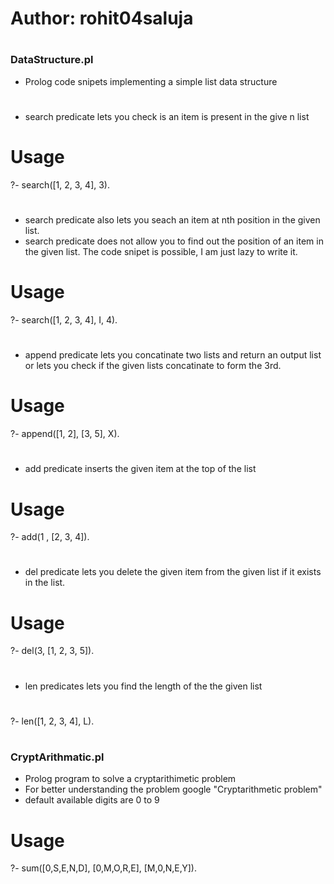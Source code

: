 # Author: rohit04saluja
#
#
#
######
### DataStructure.pl ###
- Prolog code snipets implementing a simple list data structure
#
- search predicate lets you check is an item is present in the give n list
# Usage
?- search([1, 2, 3, 4], 3).
#
- search predicate also lets you seach an item at nth position in the given list. 
- search predicate does not allow you to find out the position of an item in the given list. The code snipet is possible, I am just lazy to write it.
# Usage
?- search([1, 2, 3, 4], I, 4).
#
- append predicate lets you concatinate two lists and return an output list or lets you check if the given lists concatinate to form the 3rd.
# Usage
?- append([1, 2], [3, 5], X).
#
- add predicate inserts the given item at the top of the list
# Usage
?- add(1 , [2, 3, 4]).
#
- del predicate lets you delete the given item from the given list if it exists in the list.
# Usage
?- del(3, [1, 2, 3, 5]).
#
- len predicates lets you find the length of the the given list
#
?- len([1, 2, 3, 4], L).
#
#
#
######
### CryptArithmatic.pl ###
- Prolog program to solve a cryptarithimetic problem
- For better understanding the problem google "Cryptarithmetic problem"
- default available digits are 0 to 9
# Usage
?- sum([0,S,E,N,D], [0,M,O,R,E], [M,0,N,E,Y]).
